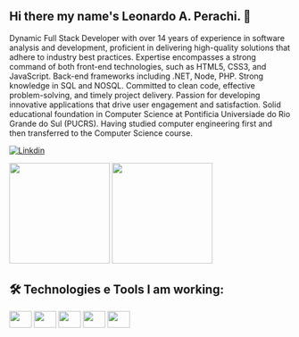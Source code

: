 ## Hi there my name's Leonardo A. Perachi. 👋

  Dynamic Full Stack Developer with over 14 years of experience in software analysis and development, proficient in delivering high-quality solutions that adhere to industry best practices. Expertise encompasses a strong command of both front-end technologies, such as HTML5, CSS3, and JavaScript. Back-end frameworks including .NET, Node, PHP. Strong knowledge in SQL and NOSQL. Committed to clean code, effective problem-solving, and timely project delivery. Passion for developing innovative applications that drive user engagement and satisfaction. Solid educational foundation in Computer Science at Pontificia Universiade do Rio Grande do Sul (PUCRS). Having studied computer engineering first and then transferred to the Computer Science course.

  
[![Linkdin](https://img.shields.io/badge/LinkedIn-0077B5?style=for-the-badge&logo=linkedin&logoColor=white)](https://www.linkedin.com/in/leonardoperachi/)
<div>
  <img height="180em" src="https://github-readme-stats.vercel.app/api?username=leoperachi&show_icons=true&theme=tokyonight"/>
  <img height="180em" src="https://github-readme-stats.vercel.app/api/top-langs/?username=leoperachi&layout=compact&theme=tokyonight"/>
</div>

## 🛠️ Technologies e Tools I am working:

<div>
 <img align="center" alt="" height="30" width="40" src="https://cdn.jsdelivr.net/gh/devicons/devicon/icons/javascript/javascript-original.svg"/>
 <img align="center" alt="" height="30" width="40" src="https://cdn.jsdelivr.net/gh/devicons/devicon/icons/typescript/typescript-original.svg"/>
 <img align="center" alt="" height="30" width="40" src="https://cdn.jsdelivr.net/gh/devicons/devicon@latest/icons/swift/swift-original.svg"/>
 <img align="center" alt="" height="30" width="40" src="https://cdn.jsdelivr.net/gh/devicons/devicon@latest/icons/react/react-original.svg"/>
 <img align="center" alt="" height="30" width="40" src="https://cdn.jsdelivr.net/gh/devicons/devicon@latest/icons/docker/docker-original.svg"/>
</div>
